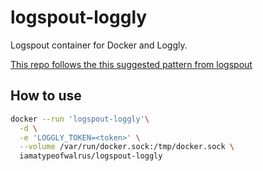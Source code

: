 # logspout-loggly
Logspout container for Docker and Loggly.

[This repo follows the this suggested pattern from logspout](https://github.com/gliderlabs/logspout/tree/master/custom)

## How to use

```sh
docker --run 'logspout-loggly'\
  -d \
  -e 'LOGGLY_TOKEN=<token>' \
  --volume /var/run/docker.sock:/tmp/docker.sock \
  iamatypeofwalrus/logspout-loggly
```

